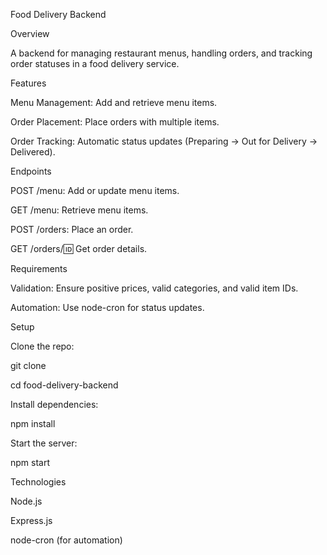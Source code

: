 Food Delivery Backend 

Overview

A backend for managing restaurant menus, handling orders, and tracking order statuses in a food delivery service.

Features

Menu Management: Add and retrieve menu items.

Order Placement: Place orders with multiple items.

Order Tracking: Automatic status updates (Preparing → Out for Delivery → Delivered).

Endpoints

POST /menu: Add or update menu items.

GET /menu: Retrieve menu items.

POST /orders: Place an order.

GET /orders/:id: Get order details.

Requirements

Validation: Ensure positive prices, valid categories, and valid item IDs.

Automation: Use node-cron for status updates.

Setup

Clone the repo:

git clone <repo-url>

cd food-delivery-backend

Install dependencies:

npm install

Start the server:

npm start

Technologies

Node.js

Express.js

node-cron (for automation)
